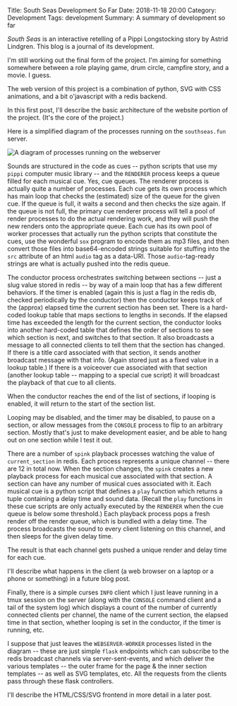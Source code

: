Title: South Seas Development So Far
Date: 2018-11-18 20:00
Category: Development
Tags: development
Summary: A summary of development so far


*South Seas* is an interactive retelling of a Pippi Longstocking story by Astrid Lindgren. This blog is a journal of its development.

I'm still working out the final form of the project. I'm aiming for something somewhere between a role playing game, drum circle, 
campfire story, and a movie. I guess.

The web version of this project is a combination of python, SVG with CSS animations, and a bit o'javascript with a redis backend.

In this first post, I'll describe the basic architecture of the website portion of the project. (It's the core of the project.)

Here is a simplified diagram of the processes running on the `southseas.fun` server.

![A diagram of processes running on the webserver](/images/webarch.jpg)

Sounds are structured in the code as cues -- python scripts that use my `pippi` computer music library -- and the `RENDERER` process 
keeps a queue filled for each musical cue. Yes, cue queues. The renderer process is actually quite a number of processes. Each cue gets its own process 
which has main loop that checks the (estimated) size of the queue for the given cue. If the queue is full, it waits a second and then checks the 
size again. If the queue is not full, the primary cue renderer process will tell a pool of render processes to do the actual rendering work, and they 
will push the new renders onto the appropriate queue. Each cue has its own pool of worker processes that actually run the python scripts that constitute the 
cues, use the wonderful `sox` program to encode them as mp3 files, and then convert those files into base64-encoded strings suitable for stuffing into the 
`src` attribute of an html `audio` tag as a data-URI. Those `audio`-tag-ready strings are what is actually pushed into the redis queue.

The conductor process orchestrates switching between sections -- just a slug value stored in redis -- by way of a main loop that has a few different behaviors.
If the timer is enabled (again this is just a flag in the redis db, checked periodically by the conductor) then the conductor keeps track of the (approx) elapsed time 
the current section has been set. There is a hard-coded lookup table that maps sections to lengths in seconds. If the elapsed time has exceeded the length for the 
current section, the conductor looks into another hard-coded table that defines the order of sections to see which section is next, and switches to that section. 
It also broadcasts a message to all connected clients to tell them that the section has changed. If there is a title card associated with that section, it sends 
another broadcast message with that info. (Again stored just as a fixed value in a lookup table.)  If there is a voiceover cue associated with that section 
(another lookup table -- mapping to a special cue script) it will broadcast the playback of that cue to all clients.

When the conductor reaches the end of the list of sections, if looping is enabled, it will return to the start of the section list.

Looping may be disabled, and the timer may be disabled, to pause on a section, or allow messages from the `CONSOLE` process to flip to an arbitrary section. 
Mostly that's just to make development easier, and be able to hang out on one section while I test it out.

There are a number of `spink` playback processes watching the value of `current_section` in redis. Each process represents a unique channel -- there are 12 
in total now. When the section changes, the `spink` creates a new playback process for each musical cue associated with that section. A section can have any number of 
musical cues associated with it. Each musical cue is a python script that defines a `play` function which returns a tuple containing a delay time and sound data. 
(Recall the `play` functions in these cue scripts are only actually executed by the `RENDERER` when the cue queue is below some threshold.)
Each playback process pops a fresh render off the render queue, which is bundled with a delay time. The process broadcasts the sound to every client listening on this 
channel, and then sleeps for the given delay time.

The result is that each channel gets pushed a unique render and delay time for each cue.

I'll describe what happens in the client (a web browser on a laptop or a phone or something) in a future blog post.

Finally, there is a simple curses `INFO` client which I just leave running in a tmux session on the server (along with the `CONSOLE` command client and a tail of 
the system log) which displays a count of the number of currently connected clients per channel, the name of the current section, the elapsed time in that section, whether looping 
is set in the conductor, if the timer is running, etc.

I suppose that just leaves the `WEBSERVER-WORKER` processes listed in the diagram -- these are just simple `flask` endpoints which can subscribe to 
the redis broadcast channels via server-sent-events, and which deliver the various templates -- the outer frame for the page & the inner section templates -- as well 
as SVG templates, etc. All the requests from the clients pass through these flask controllers.

I'll describe the HTML/CSS/SVG frontend in more detail in a later post.

